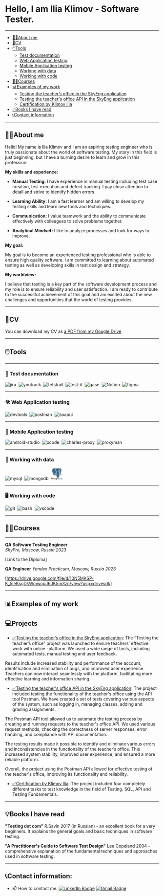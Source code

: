 # Hello, I am Ilia Klimov - Software Tester. 
_______
- [👨‍💻About me](#about-me)
- [📃CV](#cv)
- [🖱️Tools](#tools)
  * [Test documentation](#test-documentation)
  * [Web Application testing](#web-application-testing)
  * [Mobile Application testing](#mobile-application-testing)
  * [Working with data](#working-with-data)
  * [Working with code](#working-with-code)
- [👨‍🎓Courses](#courses)
- [📊Examples of my work](#examples-of-my-work)
  * [Testing the teacher’s office in the SkyЕng application](https://phrygian-condition-be6.notion.site/Sky-ng-8058d76335444be0b8c5daa580af8644?pvs=4)
  * [Testing the teacher's office API in the SkyЕng application](https://phrygian-condition-be6.notion.site/API-Sky-ng-6c7ad6d8dadb453ebcaab07874072625?pvs=4)
  * [Certification by Klimov Ilia](https://phrygian-condition-be6.notion.site/by-Klimov-Ilia-84cdb38cc10542958ba80cabcb1934de?pvs=4)
- [💡Books I have read](#books-i-have-read)
- [📞Contact information](#Contact-information) 

---

## 👨‍💻About me

  Hello! My name is Ilia Klimov and I am an aspiring testing engineer who is truly passionate about the world of software testing. My story in this field is just beginning, but I have a burning desire to learn and grow in this profession.

**My skills and experience:**

- **Manual Testing:** I have experience in manual testing including test case creation, test execution and defect tracking. I pay close attention to detail and strive to identify hidden errors.

- **Learning Ability:** I am a fast learner and am willing to develop my testing skills and learn new tools and techniques.

- **Communication:** I value teamwork and the ability to communicate effectively with colleagues to solve problems together.

- **Analytical Mindset:** I like to analyze processes and look for ways to improve.

**My goal:**

My goal is to become an experienced testing professional who is able to ensure high quality software. I am committed to learning about automated testing as well as developing skills in test design and strategy.

**My worldview:**

I believe that testing is a key part of the software development process and my role is to ensure reliability and user satisfaction. I am ready to contribute to the successful achievement of this goal and am excited about the new challenges and opportunities that the world of testing provides. 

---

## 📃CV

You can download my CV as [a PDF from my Google Drive](https://drive.google.com/file/d/1rB2fUf16muRHyZlP5vJfnLYdHE6hc3iX/view?usp=sharing) 

---

## 🖱️Tools

---

### 📁 Test documentation

<div>
  <img src="https://cdn.jsdelivr.net/gh/devicons/devicon/icons/jira/jira-original.svg" title="jira" alt="jira" width="40" height="40"/>&nbsp
  <img src="https://upload.wikimedia.org/wikipedia/commons/thumb/8/8d/YouTrack_Icon.svg/1024px-YouTrack_Icon.svg.png?20200803082248" title="youtrack" alt="youtrack" width="40" height="40"/>&nbsp
  <img src="https://codahosted.io/packs/21236/unversioned/assets/LOGO/ba1091c59bab89cd2fd0f289622731fe16113d7b00905abe64759c313a4b73b76c1b0426076ed76cb74752234c734131df46992d5b8b48fc13e264240e4f7119f736cfeb64df36ded54b5cbf6198b9cadedf18dd0cac5c7dbcd16e6336c29363cd1292ba" title="testrail" alt="tetstrail" width="40" height="40"/>&nbsp
  <img src="https://docs.testit.software/images/testit_logo_icon.png" title="test-it" alt="test-it" width="40" height="40"/>&nbsp
  <img src="https://luna1.co/eb0187.png" title="qase" alt="qase" width="40" height="40"/>&nbsp
  <img src="https://upload.wikimedia.org/wikipedia/commons/e/e9/Notion-logo.svg" title="Notion" alt="Notion" width="40" height="40"/>&nbsp;
  <img src="https://cdn.jsdelivr.net/gh/devicons/devicon/icons/figma/figma-original.svg" title="figma" alt="figma" width="40" height="40"/>&nbsp
</div>

---

### 🛠 Web Application testing
<div>
  <img src="https://d33wubrfki0l68.cloudfront.net/38b5c953a4667366685d55db55d057c86db1fc54/a0fdc/static/acae6b24d940347661ca901ea07f47c1/chrome-dev-logo-icon.png" title="devtools" alt="devtools" width="40" height="40"/>&nbsp
  <img src="https://seeklogo.com/images/P/postman-logo-0087CA0D15-seeklogo.com.png" title="postman" alt="postman" width="40" height="40"/>&nbsp
  <img src="https://static0.smartbear.co/smartbearbrand/media/images/home/soapui-icon.svg" title="soapui" alt="soapui" width="40" height="40"/>&nbsp
</div>

---

### 📱 Mobile Application testing

<div>
  <img src="https://cdn.jsdelivr.net/gh/devicons/devicon/icons/androidstudio/androidstudio-original.svg" title="android-studio" alt="android-studio" width="40" height="40"/>&nbsp
  <img src="https://cdn.jsdelivr.net/gh/devicons/devicon/icons/xcode/xcode-original.svg" title="xcode" alt="xcode" width="40" height="40"/>&nbsp
  <img src="https://cdn.icon-icons.com/icons2/3053/PNG/512/charles_proxy_macos_bigsur_icon_190302.png" title="charles-proxy" alt="charles-proxy" width="40" height="40"/>&nbsp
  <img src="https://pbs.twimg.com/profile_images/1589614420766126080/slAIVDtr_400x400.jpg" title="proxyman" alt="proxyman" width="40" height="40"/>&nbsp
</div>

---

### 💾 Working with data

<div>
  <img src="https://cdn.jsdelivr.net/gh/devicons/devicon/icons/mysql/mysql-original.svg" title="mysql" alt="mysql" width="40" height="40"/>&nbsp
  <img src="https://cdn.jsdelivr.net/gh/devicons/devicon/icons/mongodb/mongodb-original.svg" title="mongodb" alt="mongodb" width="40" height="40"/>&nbsp
  <img src="https://github.com/devicons/devicon/blob/master/icons/postgresql/postgresql-original-wordmark.svg" title="postgresql" alt="postgresql" width="40" height="40"/>&nbsp;
</div>

---

### 🖥️ Working with code

<div>
  <img src="https://cdn.jsdelivr.net/gh/devicons/devicon/icons/git/git-original.svg" title="git" alt="git" width="40" height="40"/>&nbsp
  <img src="https://upload.wikimedia.org/wikipedia/commons/thumb/4/4b/Bash_Logo_Colored.svg/1024px-Bash_Logo_Colored.svg.png?20180723054350" title="bash" alt="bash" width="40" height="40"/>&nbsp
  <img src="https://cdn.jsdelivr.net/gh/devicons/devicon/icons/vscode/vscode-original.svg" title="vscode" alt="vscode" width="40" height="40"/>&nbsp
  
</div>

---


## 👨‍🎓Courses

---

__QA Software Testing Engineer__  
*SkyPro, Moscow, Russia 2023*  

[Link to the Diploma]


__QA Engineer__
*Yandex Practicum, Moscow, Russia 2023*

[https://drive.google.com/file/d/10N5MKSP-K_5IeKsgDkWmwopJ6JK5m3zn/view?usp=drivesdk] 

---

## 📊Examples of my work

## 💻Projects
- [✅Testing the teacher’s office in the SkyЕng application](https://phrygian-condition-be6.notion.site/Sky-ng-8058d76335444be0b8c5daa580af8644?pvs=4): The “Testing the teacher’s office” project was launched to ensure teachers’ effective work with online -platform. We used a wide range of tools, including automated tests, manual testing and user feedback.

Results include increased stability and performance of the account, identification and elimination of bugs, and improved user experience. Teachers can now interact seamlessly with the platform, facilitating more effective learning and information sharing.
- [✅Testing the teacher's office API in the SkyЕng application](https://phrygian-condition-be6.notion.site/API-Sky-ng-6c7ad6d8dadb453ebcaab07874072625?pvs=4): The project included testing the functionality of the teacher's office using the API tool Postman. We have created a set of tests covering various aspects of the system, such as logging in, managing classes, adding and grading assignments.

The Postman API tool allowed us to automate the testing process by creating and running requests to the teacher's office API. We used various request methods, checking the correctness of server responses, error handling, and compliance with API documentation.

The testing results made it possible to identify and eliminate various errors and inconsistencies in the functionality of the teacher’s office. This increased system stability, improved user experience, and ensured a more reliable platform.

Overall, the project using the Postman API allowed for effective testing of the teacher's office, improving its functionality and reliability.
- [✅Certification by Klimov Ilia](https://phrygian-condition-be6.notion.site/by-Klimov-Ilia-84cdb38cc10542958ba80cabcb1934de?pvs=4): The project included four completely different tasks to test knowledge in the field of Testing. SQL, API and Testing Fundamentals. 

---

  ## 💡Books I have read
__"Testing dot com"__ R.Savin 2017 (in Russian) - an excellent book for a very beginners. It explains the general goals and basic techniques in software testing.

__"A Practitioner's Guide to Software Test Design"__ Lee Copeland 2004 - comprehensive explanation of the fundamental techniques and approaches used in software testing.

---

## 📞Contact information:
- 📫 How to contact me: [![LinkedIn Badge](https://img.shields.io/badge/-@ilia8klimov-blue?style=flat&logo=LinkedIn&logoColor=white)](https://www.linkedin.com/in/ilia8klimov/) [![Gmail Badge](https://img.shields.io/badge/-Gmail-red?style=flat&logo=Gmail&logoColor=white)](Klimov888ily@gmail.com)






